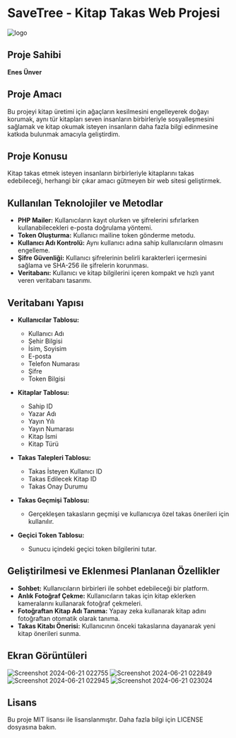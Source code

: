 # SaveTree - Kitap Takas Web Projesi

![logo](https://github.com/12enes34/savetree/assets/102800363/af853869-224f-42ed-b934-65bc3bbb15f4)


## Proje Sahibi
**Enes Ünver**  

## Proje Amacı
Bu projeyi kitap üretimi için ağaçların kesilmesini engelleyerek doğayı korumak, aynı tür kitapları seven insanların birbirleriyle sosyalleşmesini sağlamak ve kitap okumak isteyen insanların daha fazla bilgi edinmesine katkıda bulunmak amacıyla geliştirdim.

## Proje Konusu
Kitap takas etmek isteyen insanların birbirleriyle kitaplarını takas edebileceği, herhangi bir çıkar amacı gütmeyen bir web sitesi geliştirmek.

## Kullanılan Teknolojiler ve Metodlar

- **PHP Mailer:** Kullanıcıların kayıt olurken ve şifrelerini sıfırlarken kullanabilecekleri e-posta doğrulama yöntemi.
- **Token Oluşturma:** Kullanıcı mailine token gönderme metodu.
- **Kullanıcı Adı Kontrolü:** Aynı kullanıcı adına sahip kullanıcıların olmasını engelleme.
- **Şifre Güvenliği:** Kullanıcı şifrelerinin belirli karakterleri içermesini sağlama ve SHA-256 ile şifrelerin korunması.
- **Veritabanı:** Kullanıcı ve kitap bilgilerini içeren kompakt ve hızlı yanıt veren veritabanı tasarımı.

## Veritabanı Yapısı

- **Kullanıcılar Tablosu:**
  - Kullanıcı Adı
  - Şehir Bilgisi
  - İsim, Soyisim
  - E-posta
  - Telefon Numarası
  - Şifre
  - Token Bilgisi

- **Kitaplar Tablosu:**
  - Sahip ID
  - Yazar Adı
  - Yayın Yılı
  - Yayın Numarası
  - Kitap İsmi
  - Kitap Türü

- **Takas Talepleri Tablosu:**
  - Takas İsteyen Kullanıcı ID
  - Takas Edilecek Kitap ID
  - Takas Onay Durumu

- **Takas Geçmişi Tablosu:**
  - Gerçekleşen takasların geçmişi ve kullanıcıya özel takas önerileri için kullanılır.

- **Geçici Token Tablosu:**
  - Sunucu içindeki geçici token bilgilerini tutar.

## Geliştirilmesi ve Eklenmesi Planlanan Özellikler

- **Sohbet:** Kullanıcıların birbirleri ile sohbet edebileceği bir platform.
- **Anlık Fotoğraf Çekme:** Kullanıcıların takas için kitap eklerken kameralarını kullanarak fotoğraf çekmeleri.
- **Fotoğraftan Kitap Adı Tanıma:** Yapay zeka kullanarak kitap adını fotoğraftan otomatik olarak tanıma.
- **Takas Kitabı Önerisi:** Kullanıcının önceki takaslarına dayanarak yeni kitap önerileri sunma.


## Ekran Görüntüleri

![Screenshot 2024-06-21 022755](https://github.com/12enes34/savetree/assets/102800363/e35f00ee-da34-4e3e-9fe1-e55d0724f5f3)
![Screenshot 2024-06-21 022849](https://github.com/12enes34/savetree/assets/102800363/5b56e624-c161-4cb5-bc97-5788a6bf371d)
![Screenshot 2024-06-21 022945](https://github.com/12enes34/savetree/assets/102800363/9306c434-5424-4bc8-9903-94816fefa5ee)
![Screenshot 2024-06-21 023024](https://github.com/12enes34/savetree/assets/102800363/dbaa2425-8140-4b27-8cb0-ce2e24f600c9)



## Lisans

Bu proje MIT lisansı ile lisanslanmıştır. Daha fazla bilgi için LICENSE dosyasına bakın.
